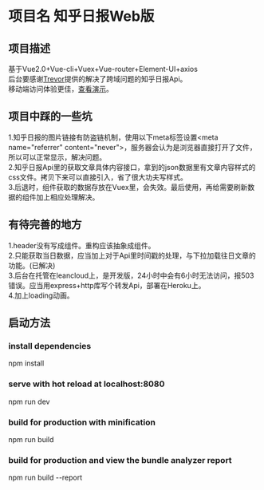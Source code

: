 # 项目名 知乎日报Web版
## 项目描述
基于Vue2.0+Vue-cli+Vuex+Vue-router+Element-UI+axios<br>
后台要感谢[Trevor](https://segmentfault.com/a/1190000009242864)提供的解决了跨域问题的知乎日报Api。<br>
移动端访问体验更佳，[查看演示](https://kisarigi.github.io/test/#/home)。

## 项目中踩的一些坑
1.知乎日报的图片链接有防盗链机制，使用以下meta标签设置\<meta name="referrer" content="never">，服务器会认为是浏览器直接打开了文件，所以可以正常显示，解决问题。<br>
2.知乎日报Api里的获取文章具体内容接口，拿到的json数据里有文章内容样式的css文件。拷贝下来可以直接引入，省了很大功夫写样式。<br>
3.后退时，组件获取的数据存放在Vuex里，会失效。最后使用<keep-alive>，再给需要刷新数据的组件加上相应处理解决。

## 有待完善的地方
1.header没有写成组件。重构应该抽象成组件。<br>
2.只能获取当日数据，应当加上对于Api里时间戳的处理，与下拉加载往日文章的功能。(已解决)<br>
3.后台在托管在leancloud上，是开发版，24小时中会有6小时无法访问，报503错误。应当用express+http库写个转发Api，部署在Heroku上。<br>
4.加上loading动画。

## 启动方法
### install dependencies
npm install

### serve with hot reload at localhost:8080
npm run dev

### build for production with minification
npm run build

### build for production and view the bundle analyzer report
npm run build --report
